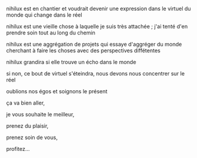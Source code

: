 nihilux est en chantier et voudrait devenir une expression dans le virtuel du monde qui change dans le réel

nihilux est une vieille chose à laquelle je suis très attachée ; j'ai tenté d'en prendre soin tout au long du chemin

nihilux est une aggrégation de projets qui essaye d'aggréger du monde cherchant à faire les choses avec des perspectives diffétentes

nihilux grandira si elle trouve un écho dans le monde

si non, ce bout de virtuel s'éteindra, nous devons nous concentrer sur le réel

oublions nos égos et soignons le présent

ça va bien aller,

je vous souhaite le meilleur,

prenez du plaisir,

prenez soin de vous,

profitez...
